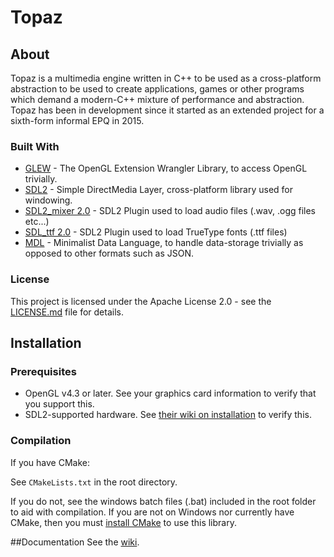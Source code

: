 # Topaz
## About

Topaz is a multimedia engine written in C++ to be used as a cross-platform abstraction to be used to create applications, games or other programs which demand a modern-C++ mixture of performance and abstraction. Topaz has been in development since it started as an extended project for a sixth-form informal EPQ in 2015.

### Built With

* [GLEW](http://glew.sourceforge.net/) - The OpenGL Extension Wrangler Library, to access OpenGL trivially.
* [SDL2](https://www.libsdl.org/) - Simple DirectMedia Layer, cross-platform library used for windowing.
* [SDL2_mixer 2.0](https://www.libsdl.org/projects/SDL_mixer/) - SDL2 Plugin used to load audio files (.wav, .ogg files etc...)
* [SDL_ttf 2.0](https://www.libsdl.org/projects/SDL_ttf/) - SDL2 Plugin used to load TrueType fonts (.ttf files)
* [MDL](https://github.com/Harrand/MDL) - Minimalist Data Language, to handle data-storage trivially as opposed to other formats such as JSON.

### License

This project is licensed under the Apache License 2.0 - see the [LICENSE.md](LICENSE.md) file for details.

## Installation
### Prerequisites

* OpenGL v4.3 or later. See your graphics card information to verify that you support this.
* SDL2-supported hardware. See [their wiki on installation](http://wiki.libsdl.org/Installation) to verify this.
### Compilation

If you have CMake:

See `CMakeLists.txt` in the root directory.

If you do not, see the windows batch files (.bat) included in the root folder to aid with compilation. If you are not on Windows nor currently have CMake, then you must [install CMake](https://cmake.org/) to use this library.

##Documentation
See the [wiki](https://github.com/Harrand/Topaz/wiki).